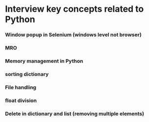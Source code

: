 # Interview key concepts related to Python
### Window popup in Selenium (windows level not browser)
### MRO
### Memory management in Python
### sorting dictionary 
### File handling
### float division
### Delete in dictionary and list (removing multiple elements)
